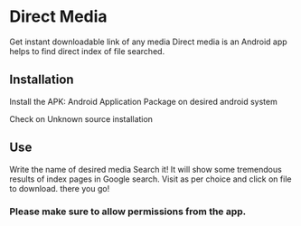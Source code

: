 # Direct Media
 Get instant downloadable link of any media
Direct media is an Android app  helps to find direct index of file searched.

## Installation

Install the APK: Android Application Package on desired android system

Check on Unknown source installation

## Use
Write the name of desired media
Search it!
It will show some tremendous results of index pages in Google search.
Visit as per choice and click on file to download.
there you go!

### Please make sure to allow permissions from the app.
